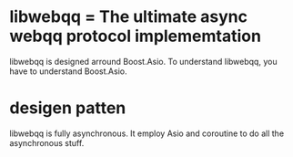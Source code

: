 libwebqq = The ultimate async webqq protocol implememtation
==

libwebqq is designed arround Boost.Asio. To understand libwebqq, you have to understand Boost.Asio.

# desigen patten

libwebqq is fully asynchronous. It employ Asio and coroutine to do all the asynchronous stuff.
